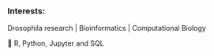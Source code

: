 ### Interests: 
Drosophila research | Bioinformatics | Computational Biology

🌱 R, Python, Jupyter and SQL



